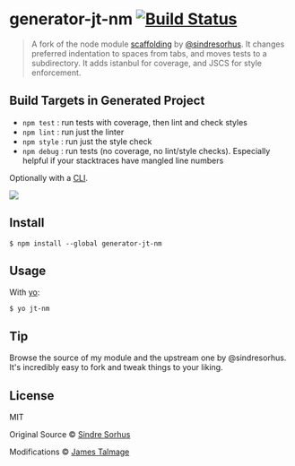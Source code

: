 # generator-jt-nm [![Build Status](https://travis-ci.org/jamestalmage/generator-nm.svg?branch=james-talmage-preferences)](https://travis-ci.org/jamestalmage/generator-nm)

> A fork of the node module [scaffolding](https://npmjs.com/generator-nm) by [@sindresorhus](https://www.npmjs.com/~sindresorhus).
> It changes preferred indentation to spaces from tabs, and moves tests to a subdirectory.
> It adds istanbul for coverage, and JSCS for style enforcement.

## Build Targets in Generated Project

- `npm test` : run tests with coverage, then lint and check styles
- `npm lint` : run just the linter
- `npm style` : run just the style check
- `npm debug` : run tests (no coverage, no lint/style checks). Especially helpful if your stacktraces have mangled line numbers

Optionally with a [CLI](http://en.wikipedia.org/wiki/Command-line_interface).

![](screenshot.png)


## Install

```
$ npm install --global generator-jt-nm
```


## Usage

With [yo](https://github.com/yeoman/yo):

```
$ yo jt-nm
```


## Tip

Browse the source of my module and the upstream one by @sindresorhus. It's incredibly easy to fork and tweak things to your liking.


## License

MIT 

Original Source © [Sindre Sorhus](http://sindresorhus.com)

Modifications © [James Talmage](https://github.com/jamestalmage)
